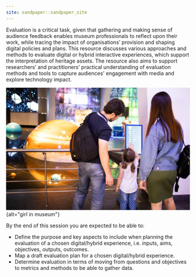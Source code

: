 ```yaml
---
site: sandpaper::sandpaper_site
---
```


Evaluation is a critical task, given that gathering and making sense of audience feedback enables museum professionals to reflect upon their work, while tracing the impact of organisations’ provision and shaping digital policies and plans. This resource discusses various approaches and methods to evaluate digital or hybrid interactive experiences, which support the interpretation of heritage assets. The resource also aims to support researchers’ and practitioners’ practical understanding of evaluation methods and tools to capture audiences' engagement with media and explore technology impact.

![Moscow, Russia - July 6: Exhibition in Moscow Planetarium. One of the world’s largest planetarium by Alinsa under Education License from Adobe Stock](episodes/fig/AdobeStock_244973085.jpeg){alt="girl in museum"}


By the end of this session you are expected to be able to:

- Define the purpose and key aspects to include when planning the evaluation of a chosen digital/hybrid experience, i.e. inputs, aims, objectives, outputs, outcomes.
- Map a draft evaluation plan for a chosen digital/hybrid experience.
- Determine evaluation in terms of moving from questions and objectives to metrics and methods to be able to gather data.

